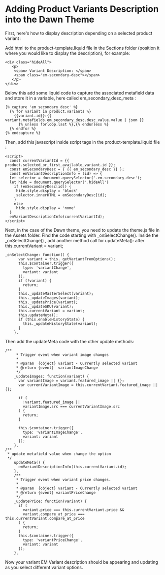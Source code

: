 # Adding Product Variants Description into the Dawn Theme

First, here's how to display description depending on a selected product variant :

Add html to the product-template.liquid file in the Sections folder (position it where you would like to display the description), for example: 

```
<div class="hideAll">
   <p>
    <span> Variant Description: </span>
    <span class="em-secondary-desc"></span>
   </p>
</div>
```
Below this add some liquid code to capture the associated metafield data and store it in a variable, here called em_secondary_desc_meta :

```
{% capture 'em_secondary_desc' %}
  {% for variant in product.variants %}
    {{variant.id}}:{{ variant.metafields.em_secondary_desc.desc_value.value | json }}
      {% unless forloop.last %},{% endunless %}
  {% endfor %}
{% endcapture %}
```

Then, add this javascript inside script tags in the product-template.liquid file :

```
<script>
  const currentVariantId = {{ product.selected_or_first_available_variant.id }};
  const emSecondaryDesc = { {{ em_secondary_desc }} };
  const emVariantDescriptionInfo = (id) => {
  let selector = document.querySelector('.em-secondary-desc');
  let hide = document.querySelector('.hideAll')
    if (emSecondaryDesc[id]) {
     hide.style.display = 'block'
     selector.innerHTML = emSecondaryDesc[id];
    }
    else
     hide.style.display = 'none'
  }
  emVariantDescriptionInfo(currentVariantId);
</script>

```

Next, in the case of the Dawn theme, you need to update the theme.js file in the Assets folder. Find the code starting with _onSelectChange(). Inside the _onSelectChange() , add another method call for updateMeta(): after this.currentVariant = variant;

```
_onSelectChange: function() {
      var variant = this._getVariantFromOptions();
      this.$container.trigger({
        type: 'variantChange',
        variant: variant
      });
      if (!variant) {
        return;
      }
      this._updateMasterSelect(variant);
      this._updateImages(variant);
      this._updatePrice(variant);
      this._updateSKU(variant);
      this.currentVariant = variant;
      this.updateMeta();
      if (this.enableHistoryState) {
        this._updateHistoryState(variant);
      }
    },
```

Then add the updateMeta code with the other update methods:

```
/**
     * Trigger event when variant image changes
     *
     * @param  {object} variant - Currently selected variant
     * @return {event}  variantImageChange
     */
    _updateImages: function(variant) {
      var variantImage = variant.featured_image || {};
      var currentVariantImage = this.currentVariant.featured_image || {};

      if (
        !variant.featured_image ||
        variantImage.src === currentVariantImage.src
      ) {
        return;
      }

      this.$container.trigger({
        type: 'variantImageChange',
        variant: variant
      });
    },
/**
 * update metafield value when change the option
 */
    updateMeta() {
      emVariantDescriptionInfo(this.currentVariant.id);
    },
    /**
     * Trigger event when variant price changes.
     *
     * @param  {object} variant - Currently selected variant
     * @return {event} variantPriceChange
     */
    _updatePrice: function(variant) {
      if (
        variant.price === this.currentVariant.price &&
        variant.compare_at_price === this.currentVariant.compare_at_price
      ) {
        return;
      }
      this.$container.trigger({
        type: 'variantPriceChange',
        variant: variant
      });
    },
```

Now your variant EM Variant description should be appearing and updating as you select different variant options.

